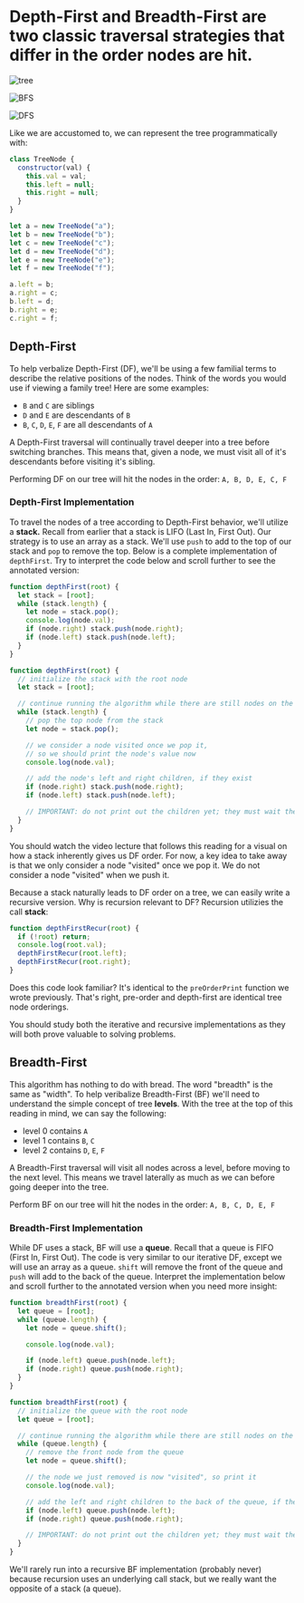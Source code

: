 # **Depth-First** and **Breadth-First** are two classic traversal strategies that differ in the order nodes are hit.

![tree](https://s3-us-west-1.amazonaws.com/appacademy-open-assets/data_structures_algorithms/trees/images/graph_a.png)

![BFS](https://www3.cs.stonybrook.edu/~skiena/combinatorica/animations/anim/bfs.gif)

![DFS](https://www3.cs.stonybrook.edu/~skiena/combinatorica/animations/anim/dfs.gif)

Like we are accustomed to, we can represent the tree programmatically with:

```js
class TreeNode {
  constructor(val) {
    this.val = val;
    this.left = null;
    this.right = null;
  }
}

let a = new TreeNode("a");
let b = new TreeNode("b");
let c = new TreeNode("c");
let d = new TreeNode("d");
let e = new TreeNode("e");
let f = new TreeNode("f");

a.left = b;
a.right = c;
b.left = d;
b.right = e;
c.right = f;
```

## Depth-First

To help verbalize Depth-First (DF), we'll be using a few familial terms to describe the relative positions of the nodes. Think of the words you would use if viewing a family tree! Here are some examples:

- `B` and `C` are siblings
- `D` and `E` are descendants of `B`
- `B`, `C`, `D`, `E`, `F` are all descendants of `A`

A Depth-First traversal will continually travel deeper into a tree before switching branches. This means that, given a node, we must visit all of it's descendants before visiting it's sibling.

Performing DF on our tree will hit the nodes in the order: `A, B, D, E, C, F`

### Depth-First Implementation

To travel the nodes of a tree according to Depth-First behavior, we'll utilize a **stack.** Recall from earlier that a stack is LIFO (Last In, First Out). Our strategy is to use an array as a stack. We'll use `push` to add to the top of our stack and `pop` to remove the top. Below is a complete implementation of `depthFirst`. Try to interpret the code below and scroll further to see the annotated version:

```js
function depthFirst(root) {
  let stack = [root];
  while (stack.length) {
    let node = stack.pop();
    console.log(node.val);
    if (node.right) stack.push(node.right);
    if (node.left) stack.push(node.left);
  }
}

function depthFirst(root) {
  // initialize the stack with the root node
  let stack = [root];

  // continue running the algorithm while there are still nodes on the stack
  while (stack.length) {
    // pop the top node from the stack
    let node = stack.pop();

    // we consider a node visited once we pop it,
    // so we should print the node's value now
    console.log(node.val);

    // add the node's left and right children, if they exist
    if (node.right) stack.push(node.right);
    if (node.left) stack.push(node.left);

    // IMPORTANT: do not print out the children yet; they must wait their turn to be popped first
  }
}
```

You should watch the video lecture that follows this reading for a visual on how a stack inherently gives us DF order. For now, a key idea to take away is that we only consider a node "visited" once we pop it. We do not consider a node "visited" when we push it.

Because a stack naturally leads to DF order on a tree, we can easily write a recursive version. Why is recursion relevant to DF? Recursion utilizies the call **stack**:

```js
function depthFirstRecur(root) {
  if (!root) return;
  console.log(root.val);
  depthFirstRecur(root.left);
  depthFirstRecur(root.right);
}
```

Does this code look familiar? It's identical to the `preOrderPrint` function we wrote previously. That's right, pre-order and depth-first are identical tree node orderings.

You should study both the iterative and recursive implementations as they will both prove valuable to solving problems.

## Breadth-First

This algorithm has nothing to do with bread. The word "breadth" is the same as "width". To help veribalize Breadth-First (BF) we'll need to understand the simple concept of tree **levels**. With the tree at the top of this reading in mind, we can say the following:

- level 0 contains `A`
- level 1 contains `B`, `C`
- level 2 contains `D`, `E`, `F`

A Breadth-First traversal will visit all nodes across a level, before moving to the next level. This means we travel laterally as much as we can before going deeper into the tree.

Perform BF on our tree will hit the nodes in the order: `A, B, C, D, E, F`

### Breadth-First Implementation

While DF uses a stack, BF will use a **queue**. Recall that a queue is FIFO (First In, First Out). The code is very similar to our iterative DF, except we will use an array as a queue. `shift` will remove the front of the queue and `push` will add to the back of the queue. Interpret the implementation below and scroll further to the annotated version when you need more insight:

```js
function breadthFirst(root) {
  let queue = [root];
  while (queue.length) {
    let node = queue.shift();

    console.log(node.val);

    if (node.left) queue.push(node.left);
    if (node.right) queue.push(node.right);
  }
}

function breadthFirst(root) {
  // initialize the queue with the root node
  let queue = [root];

  // continue running the algorithm while there are still nodes on the queue
  while (queue.length) {
    // remove the front node from the queue
    let node = queue.shift();

    // the node we just removed is now "visited", so print it
    console.log(node.val);

    // add the left and right children to the back of the queue, if they exist
    if (node.left) queue.push(node.left);
    if (node.right) queue.push(node.right);

    // IMPORTANT: do not print out the children yet; they must wait their turn to exit the front of the queue first
  }
}
```

We'll rarely run into a recursive BF implementation (probably never) because recursion uses an underlying call stack, but we really want the opposite of a stack (a queue).
